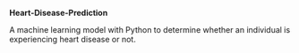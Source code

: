 **Heart-Disease-Prediction**

A machine learning model with Python to determine whether an individual is experiencing heart disease or not.